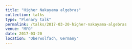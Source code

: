 ```yaml
---
title: "Higher Nakayama algebras"
collection: talks
type: "Plenary talk"
permalink: /talks/2017-03-20-higher-nakayama-algebras
venue: "MFO"
date: 2017-03-20
location: "Oberwolfach, Germany"
---
```


